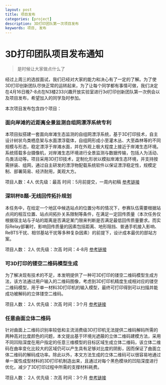 ```yaml
---
layout: post
title: 项目发布
categories: [project]
description: 3D打印团队第一次项目发布
keywords: 项目, 发布
---
```


 # 3D打印团队项目发布通知
 
 > 是时候让大家做点什么了
 
 经过上周三的选拔面试，我们已经对大家的能力和决心有了一定的了解。为了使3D打印创新团队尽快正常的运转起来，为了让每个同学都有事情可做，我们决定在4月16日晚7-8点在N3楼233兴趣开放实验室进行3d打印创新团队第一次例会以及项目发布，希望加入的同学及时参加。

 本次项目发布包含四个项目：
 
 ### 面向岸滩的近距离全景监测自组网漂浮系统专利
 
 本项目拟搭建一套面向岸滩生态监测的自组网漂浮系统，基于3D打印技术，自主设计树状鸟类栖息架与水面漂浮载体，自组网形成小至灌木丛、大至森林等的不同规模与形态，稳定漂浮于岸滩水面，并在外观上极大程度上接近于岸滩生态环境。系统搭载多台摄像机，对岸滩生态环境进行全景监测与数据传输，包括人为活动、鸟类活动等。项目采用3D打印技术，定制化形状以模拟岸滩生态环境，并支持按需拼装、组网，通过自主研发的漂浮物配载系统软件以保证漂浮稳定性，规模定制、部署简易、经济耐用，美观大方。
 
 项目人数：4人		优先级：最高	时间：5月前提交，一周内初稿		[参考链接](https://github.com/3dincrement/publications/blob/master/proj/%E5%B2%B8%E6%BB%A9%E7%94%9F%E6%80%81%E7%9B%91%E6%B5%8B%E6%BC%82%E6%B5%AE%E7%B3%BB%E7%BB%9F.docx)
 
 ### 深圳杯B题-无线回传拓扑规划
 本任务中，在给定一个地区中候选站点的位置分布的情况下，参赛队伍需要根据站点间的相互位置、站点间拓扑关系限制等条件，在满足一定回传质量（本次任务仅根据宿主站与子站的距离是否满足某门限来判断是否满足最低回传质量要求。而实际Relay部署时，影响回传质量的因素包括距离、地形阻挡、普通手机接入影响、ReBTS干扰、相邻基站干扰等多种复杂因素）的前提下，设计成本最优的部站方案。
 
 项目人数： 2人		优先级：次高	时间：4-8月		[参考链接](https://github.com/3dincrement/publications/blob/master/proj/B%E9%A2%98-%E6%97%A0%E7%BA%BF%E5%9B%9E%E4%BC%A0%E6%8B%93%E6%89%91%E8%A7%84%E5%88%92.docx)
 
 ### 可3D打印的镂空二维码模型生成
 为了解决现有技术的不足，本发明提供了一种可3D打印的镂空二维码模型生成方法，该方法通过用户输入的二维码图像，考虑到3D打印机精度生成相对应的镂空二维码模型，用于单一材料3D打印机的输入模型，最终可打印得到可以扫描并能成功被解码的立体镂空二维码。
 
  项目人数： 2人		优先级：次高	时间：3个月		[参考链接](https://github.com/3dincrement/publications/blob/master/proj/%E5%88%9D%E7%A8%BF-201722173%E4%B8%80%E7%A7%8D%E5%8F%AF3D%E6%89%93%E5%8D%B0%E9%95%82%E7%A9%BA%E4%BA%8C%E7%BB%B4%E7%A0%81%E6%A8%A1%E5%9E%8B%E7%9A%84%E7%94%9F%E6%88%90%E6%96%B9%E6%B3%95%E5%8F%8A%E7%B3%BB%E7%BB%9F.doc)
  
  ### 任意曲面立体二维码
  针对曲面上二维码识别率较低和主流消费级3D打印机无法提供二维码解码所需的两种高对比度颜色的问题，本文提出基于环境光遮蔽的立体二维码建模方法，采用不同凹陷深度在用户指定的任意三维模型的目标区域生成立体二维码，该立体二维码在曲率变化比较大的区域仍可以产生具有足够对比度的阴影，因而保证了曲面立体二维码的解码成功率。除此以外，本文方法生成的立体二维码可以很容易地通过单一属性成型材料的3D打印机制造出来，且通过对每个黑色模块的凹陷深度进行优化，减少了3D打印过程中所需的支撑材料耗费。
  
 项目人数： 2人		优先级：次高	时间：3个月		[参考链接](https://github.com/3dincrement/publications/blob/master/proj/%E5%9F%BA%E4%BA%8E%E7%8E%AF%E5%A2%83%E5%85%89%E9%81%AE%E8%94%BD%E7%9A%84%E4%BB%BB%E6%84%8F%E6%9B%B2%E9%9D%A2%E7%AB%8B%E4%BD%93%E4%BA%8C%E7%BB%B4%E7%A0%81%E5%BB%BA%E6%A8%A1%E6%96%B9%E6%B3%95.doc)

 
 
